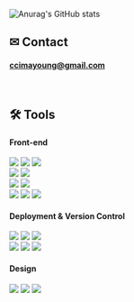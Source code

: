 
![Anurag's GitHub stats](https://github-readme-stats.vercel.app/api?username=ccimayoung&show_icons=true&theme=radical)

## ✉ Contact
#### ccimayoung@gmail.com
<br/>

## 🛠 Tools
#### Front-end

<p>
  <img src="https://img.shields.io/badge/TypeScript-3178C6?style=for-the-badge&logo=TypeScript&logoColor=ffffff">
    <img src="https://img.shields.io/badge/JavaScript-F7DF1E?style=for-the-badge&logo=JavaScript&logoColor=ffffff">
  <img src="https://img.shields.io/badge/react-282C34?style=for-the-badge&logo=react&logoColor=61DAFB">
  
  <br>
  <img src="https://img.shields.io/badge/Three.js-9FEF00?style=for-the-badge&logo=Three.js&logoColor=000000">
     <img src="https://img.shields.io/badge/Cannon.js-A5915F?style=for-the-badge&logo=Cannon.js&logoColor=white">
    <br>
  <img src="https://img.shields.io/badge/React Query-FF4154?style=for-the-badge&logo=React Query&logoColor=white">
    <img src="https://img.shields.io/badge/Recoil-2E77BC?style=for-the-badge&logo=Recoil&logoColor=white">
<br>
  <img src="https://img.shields.io/badge/Axios-39477F?style=for-the-badge&logo=Axios&logoColor=white">
 <img src="https://img.shields.io/badge/Stomp & Sock.Js-0ABF53?style=for-the-badge&logo=Stomp & Sock.Js&logoColor=white">
<img src="https://img.shields.io/badge/SSE-FFB71B?style=for-the-badge&logo=SSE&logoColor=ffffff">
 <br/></p>

 
 #### Deployment & Version Control
 <p>
 <img src="https://img.shields.io/badge/PWA-5A0FC8?style=for-the-badge&logo=PWA&logoColor=white">
   <img src="https://img.shields.io/badge/GitHub%20Actions-232F3E?style=for-the-badge&logo=GitHubActions&logoColor=2088FF"/>
  <img src="https://img.shields.io/badge/github-%23121011.svg?style=for-the-badge&logo=github&logoColor=white">
  <br/>
 <img src="https://img.shields.io/badge/Amazon AWS-232F3E?style=for-the-badge&logo=Amazon AWS&logoColor=white">
 <img src="https://img.shields.io/badge/Amazon S3-569A31?style=for-the-badge&logo=Amazon S3&logoColor=white">
<img src="https://img.shields.io/badge/CloudFront-D05C4B?style=for-the-badge&logo=Amazon AWS&logoColor=white">
 <br> <p/>
 
 
 #### Design
 <p>
    <img src="https://img.shields.io/badge/Blender-F5792A?style=for-the-badge&logo=Blender&logoColor=ffffff">
        <img src="https://img.shields.io/badge/Photoshop-31A8FF?style=for-the-badge&logo=Photoshop&logoColor=ffffff">
            <img src="https://img.shields.io/badge/Figma-F24E1E?style=for-the-badge&logo=Figma&logoColor=ffffff">

</p>
<!--
**ccimayoung/ccimayoung** is a ✨ _special_ ✨ repository because its `README.md` (this file) appears on your GitHub profile.

Here are some ideas to get you started:

- 🔭 I’m currently working on ...
- 🌱 I’m currently learning ...
- 👯 I’m looking to collaborate on ...
- 🤔 I’m looking for help with ...
- 💬 Ask me about ...
- 📫 How to reach me: ...
- 😄 Pronouns: ...
- ⚡ Fun fact: ...
-->
